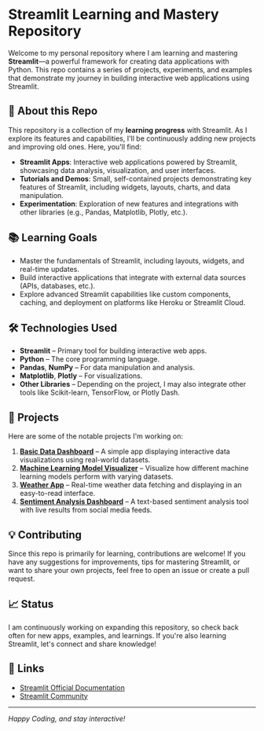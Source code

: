 # Streamlit Learning and Mastery Repository

Welcome to my personal repository where I am learning and mastering **Streamlit**—a powerful framework for creating data applications with Python. This repo contains a series of projects, experiments, and examples that demonstrate my journey in building interactive web applications using Streamlit.

## 🚀 About this Repo

This repository is a collection of my **learning progress** with Streamlit. As I explore its features and capabilities, I'll be continuously adding new projects and improving old ones. Here, you'll find:

- **Streamlit Apps**: Interactive web applications powered by Streamlit, showcasing data analysis, visualization, and user interfaces.
- **Tutorials and Demos**: Small, self-contained projects demonstrating key features of Streamlit, including widgets, layouts, charts, and data manipulation.
- **Experimentation**: Exploration of new features and integrations with other libraries (e.g., Pandas, Matplotlib, Plotly, etc.).
  
## 📚 Learning Goals

- Master the fundamentals of Streamlit, including layouts, widgets, and real-time updates.
- Build interactive applications that integrate with external data sources (APIs, databases, etc.).
- Explore advanced Streamlit capabilities like custom components, caching, and deployment on platforms like Heroku or Streamlit Cloud.
  
## 🛠️ Technologies Used

- **Streamlit** – Primary tool for building interactive web apps.
- **Python** – The core programming language.
- **Pandas**, **NumPy** – For data manipulation and analysis.
- **Matplotlib**, **Plotly** – For visualizations.
- **Other Libraries** – Depending on the project, I may also integrate other tools like Scikit-learn, TensorFlow, or Plotly Dash.

## 📌 Projects

Here are some of the notable projects I'm working on:

1. **[Basic Data Dashboard](#)** – A simple app displaying interactive data visualizations using real-world datasets.
2. **[Machine Learning Model Visualizer](#)** – Visualize how different machine learning models perform with varying datasets.
3. **[Weather App](#)** – Real-time weather data fetching and displaying in an easy-to-read interface.
4. **[Sentiment Analysis Dashboard](#)** – A text-based sentiment analysis tool with live results from social media feeds.

## 💡 Contributing

Since this repo is primarily for learning, contributions are welcome! If you have any suggestions for improvements, tips for mastering Streamlit, or want to share your own projects, feel free to open an issue or create a pull request.

## 📈 Status

I am continuously working on expanding this repository, so check back often for new apps, examples, and learnings. If you're also learning Streamlit, let's connect and share knowledge!

## 🔗 Links

- [Streamlit Official Documentation](https://docs.streamlit.io)
- [Streamlit Community](https://discuss.streamlit.io)

---

*Happy Coding, and stay interactive!*

